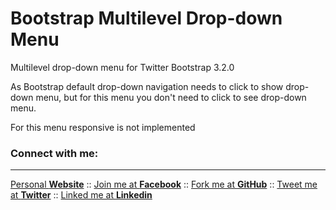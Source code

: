 Bootstrap Multilevel Drop-down Menu
==================================
<p>Multilevel drop-down menu for Twitter Bootstrap 3.2.0</p>
<p>As Bootstrap default drop-down navigation needs to click to show drop-down menu, but for this menu you don't need to click to see
 drop-down menu.
 </p>
<p>For this menu responsive is not implemented</p>

### Connect with me:
___

[Personal **Website**](http://www.aislamfaisal.com/) ::
[Join me at **Facebook**](https://www.facebook.com/arifulislam.me) ::
[Fork me at **GitHub**](https://github.com/aislamfaisal/) ::
[Tweet me at **Twitter**](https://www.twitter.com/aislamfaisal) ::
[Linked me at **Linkedin**](http://www.linkedin.com/in/aislamfaisal)